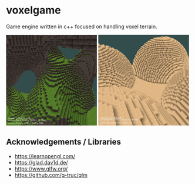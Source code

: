 # voxelgame
Game engine written in c++ focused on handling voxel terrain.

<img src="screen1.png" width="49%" /> <img src="screen2.png" width="49%" />

## Acknowledgements / Libraries
* https://learnopengl.com/
* https://glad.dav1d.de/
* https://www.glfw.org/
* https://github.com/g-truc/glm

